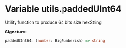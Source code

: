 
# Variable utils.paddedUInt64

Utility function to produce 64 bits size hexString

<b>Signature:</b>

```typescript
paddedUInt64: (number: BigNumberish) => string
```
